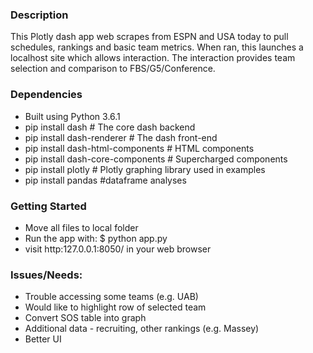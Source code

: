### Description
This Plotly dash app web scrapes from ESPN and USA today to pull schedules, rankings and basic team metrics. 
When ran, this launches a localhost site which allows interaction. The interaction provides team selection and comparison 
to FBS/G5/Conference.

### Dependencies
* Built using Python 3.6.1
* pip install dash  # The core dash backend
* pip install dash-renderer  # The dash front-end
* pip install dash-html-components  # HTML components
* pip install dash-core-components  # Supercharged components
* pip install plotly  # Plotly graphing library used in examples
* pip install pandas #dataframe analyses

### Getting Started
* Move all files to local folder
* Run the app with: $ python app.py
* visit http:127.0.0.1:8050/ in your web browser

### Issues/Needs:
* Trouble accessing some teams (e.g. UAB)
* Would like to highlight row of selected team
* Convert SOS table into graph
* Additional data - recruiting, other rankings (e.g. Massey)
* Better UI

